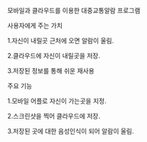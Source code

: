 ﻿모바일과 클라우드를 이용한 대중교통알람 프로그램

 

사용자에게 주는 가치

 

1.자신이 내릴곳 근처에 오면 알람이 울림.

 

2.클라우드에 자신이 내릴곳을 저장.

 

3.저장된 정보를 통해 쉬운 재사용

 

주요 기능

 

1.모바일 어플로 자신이 가는곳을 지정.

 

2.스크린샷을 찍어 클라우드에 저장.

 

3.저장된 곳에 대한 음성인식이 되어 알람이 울림.
